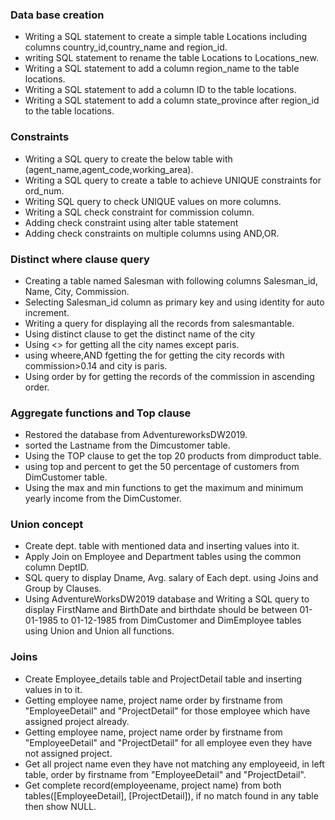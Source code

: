 ### Data base creation ###
- Writing a SQL statement to create a simple table Locations including columns                     country_id,country_name and region_id.        
- writing SQL statement to rename the table Locations to Locations_new. 
- Writing a SQL statement to add a column region_name to the table locations. 
- Writing a SQL statement to add a column ID to the table locations.  
- Writing a SQL statement to add a column state_province after region_id to the table locations. 

### Constraints ###
- Writing a SQL query to create the below table with (agent_name,agent_code,working_area).
- Writing a SQL query to create a table to achieve UNIQUE constraints for ord_num.
- Writing SQL query to check UNIQUE values on more columns.
- Writing a SQL check constraint for commission column.
- Adding check constraint using alter table statement
- Adding check constraints on multiple columns using AND,OR.

### Distinct where clause query ###
- Creating a table named Salesman with following columns Salesman_id, Name, City, Commission.
-  Selecting Salesman_id column as primary key and using identity for auto increment.
-  Writing a query for displaying all the records from salesmantable.
-  Using distinct clause to get the distinct name of the city
-  Using <> for getting all the city names except paris.
-  using wheere,AND fgetting the for getting the city records with commission>0.14 and city is paris.
-  Using order by for getting the records of the commission in ascending order. 
### Aggregate functions and Top clause ###
- Restored the database from AdventureworksDW2019.
- sorted the Lastname from the Dimcustomer table.
- Using the TOP clause to get the top 20 products from dimproduct table.
- using top and percent to get the 50 percentage of customers from DimCustomer table.
- Using the max and min functions to get the maximum and minimum yearly income from the DimCustomer.

### Union concept  ###
- Create dept. table with mentioned data and inserting values into it.
- Apply Join on Employee and Department tables using the common column DeptID.
- SQL query to display Dname, Avg. salary of Each dept. using Joins and Group by Clauses.
- Using AdventureWorksDW2019 database and Writing a SQL query to display FirstName and BirthDate and birthdate should be between 01-01-1985 to 01-12-1985 from DimCustomer and DimEmployee tables using Union and Union all functions. 

### Joins ###
- Create Employee_details table and ProjectDetail table and inserting values in to it.
- Getting employee name, project name order by firstname from "EmployeeDetail" and                 "ProjectDetail"     for those employee which have assigned project already. 
- Getting employee name, project name order by firstname from "EmployeeDetail" and                 "ProjectDetail"     for all employee even they have not assigned project. 
- Get all project name even they have not matching any employeeid, in left table, order by         firstname from "EmployeeDetail" and "ProjectDetail".
- Get complete record(employeename, project name) from both tables([EmployeeDetail],            [ProjectDetail]), if no match found in any table then show NULL.
 







